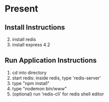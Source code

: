 # Present 

## Install Instructions
2. install redis
3. install express 4.2

## Run Application Instructions
1. cd into directory
3. start redis: inside redis, type 'redis-server'
4. type "npm install"
5. type "nodemon bin/www"
7. (optional) run 'redis-cli' for redis shell editor
